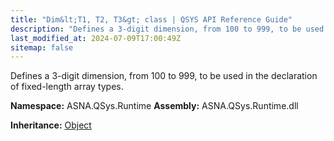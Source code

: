 ```yaml
---
title: "Dim&lt;T1, T2, T3&gt; class | QSYS API Reference Guide"
description: "Defines a 3-digit dimension, from 100 to 999, to be used in the declaration of fixed-length array types. "
last_modified_at: 2024-07-09T17:00:49Z
sitemap: false
---
```


Defines a 3-digit dimension, from 100 to 999, to be used in the declaration of fixed-length array types.

**Namespace:** ASNA.QSys.Runtime
**Assembly:** ASNA.QSys.Runtime.dll

**Inheritance:** [Object](https://docs.microsoft.com/en-us/dotnet/api/system.object)
<br>
<br>
